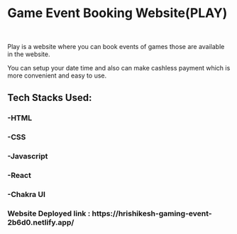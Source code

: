 <h1>Game Event Booking Website(PLAY)</h1>
</br>
<p>Play is a website where you can book events of games those are available in the website.</p>
<p>You can setup your date time and also can make cashless payment which is more convenient and easy to use.</p>

<h2>Tech Stacks Used:</h2>
<h3>-HTML</h3>
<h3>-CSS</h3>
<h3>-Javascript</h3>
<h3>-React</h3>
<h3>-Chakra UI</h3>

<h3>Website Deployed link : https://hrishikesh-gaming-event-2b6d0.netlify.app/</h3>



